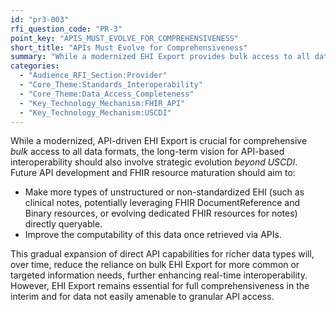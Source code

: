 ```yaml
---
id: "pr3-003"
rfi_question_code: "PR-3"
point_key: "APIS_MUST_EVOLVE_FOR_COMPREHENSIVENESS"
short_title: "APIs Must Evolve for Comprehensiveness"
summary: "While a modernized EHI Export provides bulk access to all data, future API development (beyond USCDI) should strategically aim to make more unstructured and non-standardized EHI (e.g., notes via FHIR DocumentReference, evolving FHIR note resources) directly queryable and computable, reducing reliance on bulk export for common needs."
categories:
  - "Audience_RFI_Section:Provider"
  - "Core_Theme:Standards_Interoperability"
  - "Core_Theme:Data_Access_Completeness"
  - "Key_Technology_Mechanism:FHIR_API"
  - "Key_Technology_Mechanism:USCDI"
---
```

While a modernized, API-driven EHI Export is crucial for comprehensive *bulk* access to all data formats, the long-term vision for API-based interoperability should also involve strategic evolution *beyond USCDI*. Future API development and FHIR resource maturation should aim to:
*   Make more types of unstructured or non-standardized EHI (such as clinical notes, potentially leveraging FHIR DocumentReference and Binary resources, or evolving dedicated FHIR resources for notes) directly queryable.
*   Improve the computability of this data once retrieved via APIs.

This gradual expansion of direct API capabilities for richer data types will, over time, reduce the reliance on bulk EHI Export for more common or targeted information needs, further enhancing real-time interoperability. However, EHI Export remains essential for full comprehensiveness in the interim and for data not easily amenable to granular API access.
